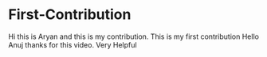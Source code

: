 # First-Contribution
Hi this is Aryan and this is my contribution.
This is my first contribution
Hello Anuj thanks for this video. Very Helpful
